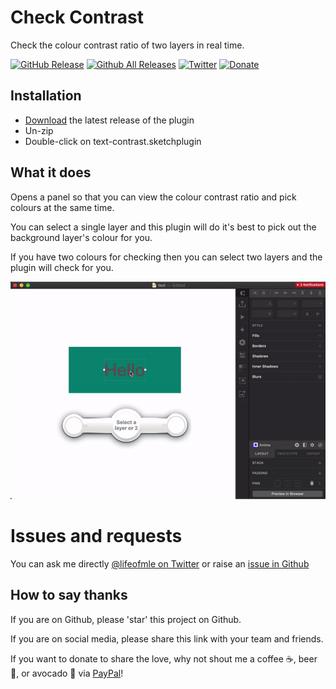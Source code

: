 # Check Contrast
Check the colour contrast ratio of two layers in real time.

[![GitHub Release](https://img.shields.io/github/release/lifeofmle/check-contrast.svg?style=popout)]()
[![Github All Releases](https://img.shields.io/github/downloads/lifeofmle/check-contrast/total.svg?style=popout)]()
[![Twitter](https://img.shields.io/twitter/follow/lifeofmle.svg?style=social&label=Follow)]()
[![Donate](https://img.shields.io/badge/Donate-PayPal-green.svg)](https://www.paypal.me/lifeofmle/5)

## Installation

- [Download](../../releases/latest/download/text-contrast.sketchplugin.zip) the latest release of the plugin
- Un-zip
- Double-click on text-contrast.sketchplugin

## What it does
Opens a panel so that you can view the colour contrast ratio and pick colours at the same time.

You can select a single layer and this plugin will do it's best to pick out the background layer's colour for you.

If you have two colours for checking then you can select two layers and the plugin will check for you.

![Demo of live colour selection](assets/check-contrast-demo.gif)

# Issues and requests
You can ask me directly [@lifeofmle on Twitter](https://twitter.com/lifeofmle) or raise an [issue in Github](https://github.com/lifeofmle/check-contrast/issues/new)

## How to say thanks
If you are on Github, please 'star' this project on Github.

If you are on social media, please share this link with your team and friends.

If you want to donate to share the love, why not shout me a coffee ☕️, beer 🍺, or avocado 🥑 via [PayPal](https://www.paypal.me/lifeofmle/5)!
